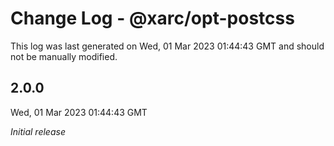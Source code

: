 # Change Log - @xarc/opt-postcss

This log was last generated on Wed, 01 Mar 2023 01:44:43 GMT and should not be manually modified.

## 2.0.0
Wed, 01 Mar 2023 01:44:43 GMT

_Initial release_

